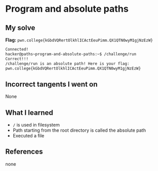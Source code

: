 # Program and absolute paths

## My solve
**Flag:** `pwn.college{kGbdVQRertOlkhlICActEeuPimm.QX1QTN0wyM1gjNzEzW}`

```bash
Connected!
hacker@paths~program-and-absolute-paths:~$ /challenge/run
Correct!!!
/challenge/run is an absolute path! Here is your flag:
pwn.college{kGbdVQRertOlkhlICActEeuPimm.QX1QTN0wyM1gjNzEzW}
```

## Incorrect tangents I went on
None

## What I learned
- `/` is used in filesystem
- Path starting from the root directory is called the absolute path
- Executed a file

## References 
none
